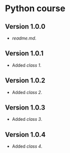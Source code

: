 # Python course

## Version 1.0.0
-   *readme.md*.

## Version 1.0.1
-   Added *class 1*.

## Version 1.0.2
-   Added *class 2*.

## Version 1.0.3
-   Added *class 3*.

## Version 1.0.4
-   Added *class 4*.